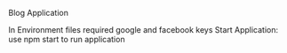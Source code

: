Blog Application

In Environment files required google and facebook keys
Start Application: use npm start to run application